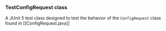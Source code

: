 ### TestConfigRequest class
A JUnit 5 test class designed to test the behavior of the `ConfigRequest` class found in [[ConfigRequest.java]]